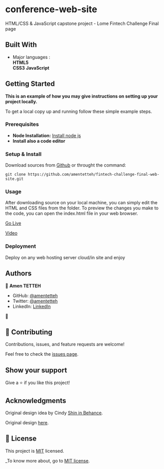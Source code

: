 # conference-web-site
HTML/CSS &amp; JavaScript capstone project - Lome Fintech Challenge Final page

## Built With

- Major languages :\
  **HTML5**  \
  **CSS3**
  **JavaScript**

## Getting Started

**This is an example of how you may give instructions on setting up your project locally.**


To get a local copy up and running follow these simple example steps.

### Prerequisites

* **Node Installation:** [Install node js](https://nodejs.org/en/download/)
* **Install also a code editor**

### Setup & Install

Download sources from [Github](https://github.com/amentetteh/fintech-challenge-final-web-site/dev.zip) or throught the command: 
```
git clone https://github.com/amentetteh/fintech-challenge-final-web-site.git

```

### Usage

After downloading source on your local machine, you can simply edit the HTML and CSS files from the folder. To preview the changes you make to the code, you can open the index.html file in your web browser.

[Go Live](https://amentetteh.github.io/fintech-challenge-final-web-site/)

[Video](https://loom.com/share/e8de4bcc3866491cacdad798e0a8b0e0)

### Deployment
Deploy on any web hosting server cloud/in site and enjoy 




## Authors

👤 **Amen TETTEH**

- GitHub: [@amentetteh](https://github.com/amentetteh)
- Twitter: [@amentetteh](https://twitter.com/amentetteh)
- LinkedIn: [LinkedIn](https://linkedin.com/in/amentetteh)

👤
## 🤝 Contributing

Contributions, issues, and feature requests are welcome!

Feel free to check the [issues page](../../issues/).

## Show your support

Give a ⭐️ if you like this project!

## Acknowledgments

Original design idea by Cindy [Shin in Behance](https://www.behance.net/adagio07).

Original design [here](https://www.behance.net/gallery/29845175/CC-Global-Summit-2015).

## 📝 License

This project is [MIT](./LICENSE) licensed.

_To know more about, go to [MIT license](https://choosealicense.com/licenses/mit/).
